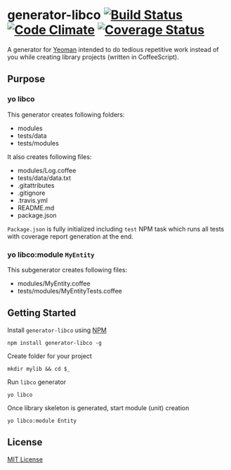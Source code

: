 # generator-libco [![Build Status](https://secure.travis-ci.org/titarenko/generator-libco.png?branch=master)](https://travis-ci.org/titarenko/generator-libco) [![Code Climate](https://codeclimate.com/github/titarenko/generator-libco.png)](https://codeclimate.com/github/titarenko/generator-libco) [![Coverage Status](https://coveralls.io/repos/titarenko/generator-libco/badge.png)](https://coveralls.io/r/titarenko/generator-libco)

A generator for [Yeoman](http://yeoman.io) intended to do tedious repetitive work instead of you while creating library projects (written in CoffeeScript).

## Purpose

### yo libco

This generator creates following folders:

* modules
* tests/data
* tests/modules

It also creates following files:

* modules/Log.coffee
* tests/data/data.txt
* .gitattributes
* .gitignore
* .travis.yml
* README.md
* package.json 

`Package.json` is fully initialized including `test` NPM task which runs all tests with coverage report generation at the end.

### yo libco:module `MyEntity`

This subgenerator creates following files:

* modules/MyEntity.coffee
* tests/modules/MyEntityTests.coffee

## Getting Started

Install `generator-libco` using [NPM](http://npmjs.org)
```
npm install generator-libco -g
```

Create folder for your project
```
mkdir mylib && cd $_
```

Run `libco` generator
```
yo libco
```

Once library skeleton is generated, start module (unit) creation
```
yo libco:module Entity
```

## License

[MIT License](http://en.wikipedia.org/wiki/MIT_License)
